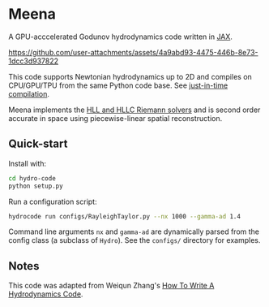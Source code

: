 # Meena



A GPU-acccelerated Godunov hydrodynamics code written in [JAX](https://github.com/jax-ml/jax).

https://github.com/user-attachments/assets/4a9abd93-4475-446b-8e73-1dcc3d937822

This code supports Newtonian hydrodynamics up to 2D and compiles on CPU/GPU/TPU from the same Python code base. See [just-in-time compilation](https://jax.readthedocs.io/en/latest/jit-compilation.html).

Meena implements the [HLL and HLLC Riemann solvers](https://link.springer.com/chapter/10.1007/978-3-662-03490-3_10) and is second order accurate in space using piecewise-linear spatial reconstruction. 


## Quick-start

Install with:

```bash
cd hydro-code
python setup.py
```

Run a configuration script:

```bash
hydrocode run configs/RayleighTaylor.py --nx 1000 --gamma-ad 1.4
```
Command line arguments `nx` and `gamma-ad` are dynamically parsed from the config class (a subclass of `Hydro`). See the `configs/` directory for examples.

## Notes

This code was adapted from Weiqun Zhang's [How To Write A Hydrodynamics Code](http://duffell.org/media/hydro.pdf). 
